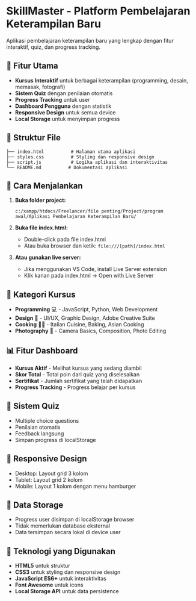 # SkillMaster - Platform Pembelajaran Keterampilan Baru

Aplikasi pembelajaran keterampilan baru yang lengkap dengan fitur interaktif, quiz, dan progress tracking.

## 🚀 Fitur Utama

- **Kursus Interaktif** untuk berbagai keterampilan (programming, desain, memasak, fotografi)
- **Sistem Quiz** dengan penilaian otomatis
- **Progress Tracking** untuk user
- **Dashboard Pengguna** dengan statistik
- **Responsive Design** untuk semua device
- **Local Storage** untuk menyimpan progress

## 📁 Struktur File

```
├── index.html          # Halaman utama aplikasi
├── styles.css          # Styling dan responsive design
├── script.js           # Logika aplikasi dan interaktivitas
└── README.md          # Dokumentasi aplikasi
```

## 🎯 Cara Menjalankan

1. **Buka folder project:**
   ```
   c:/xampp/htdocs/Freelancer/file penting/Project/program awal/Aplikasi Pembelajaran Keterampilan Baru/
   ```

2. **Buka file index.html:**
   - Double-click pada file index.html
   - Atau buka browser dan ketik: `file:///[path]/index.html`

3. **Atau gunakan live server:**
   - Jika menggunakan VS Code, install Live Server extension
   - Klik kanan pada index.html → Open with Live Server

## 🎨 Kategori Kursus

- **Programming** 💻 - JavaScript, Python, Web Development
- **Design** 🎨 - UI/UX, Graphic Design, Adobe Creative Suite
- **Cooking** 👨‍🍳 - Italian Cuisine, Baking, Asian Cooking
- **Photography** 📸 - Camera Basics, Composition, Photo Editing

## 📊 Fitur Dashboard

- **Kursus Aktif** - Melihat kursus yang sedang diambil
- **Skor Total** - Total poin dari quiz yang diselesaikan
- **Sertifikat** - Jumlah sertifikat yang telah didapatkan
- **Progress Tracking** - Progress belajar per kursus

## 🧪 Sistem Quiz

- Multiple choice questions
- Penilaian otomatis
- Feedback langsung
- Simpan progress di localStorage

## 📱 Responsive Design

- Desktop: Layout grid 3 kolom
- Tablet: Layout grid 2 kolom
- Mobile: Layout 1 kolom dengan menu hamburger

## 🔄 Data Storage

- Progress user disimpan di localStorage browser
- Tidak memerlukan database eksternal
- Data tersimpan secara lokal di device user

## 🎯 Teknologi yang Digunakan

- **HTML5** untuk struktur
- **CSS3** untuk styling dan responsive design
- **JavaScript ES6+** untuk interaktivitas
- **Font Awesome** untuk icons
- **Local Storage API** untuk data persistence

